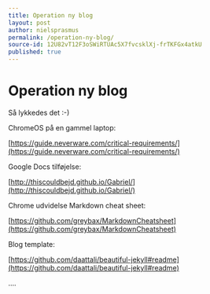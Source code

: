 ```yaml
---
title: Operation ny blog
layout: post
author: nielsprasmus
permalink: /operation-ny-blog/
source-id: 12U82vT12F3oSWiRTUAc5X7fvcsklXj-frTKFGx4atkU
published: true
---
```

# Operation ny blog

Så lykkedes det :-)

ChromeOS på en gammel laptop:

[https://guide.neverware.com/critical-requirements/](https://guide.neverware.com/critical-requirements/) 

Google Docs tilføjelse:  

[http://thiscouldbejd.github.io/Gabriel/](http://thiscouldbejd.github.io/Gabriel/)

Chrome udvidelse Markdown cheat sheet:

[https://github.com/greybax/MarkdownCheatsheet](https://github.com/greybax/MarkdownCheatsheet) 

Blog template:

[https://github.com/daattali/beautiful-jekyll#readme](https://github.com/daattali/beautiful-jekyll#readme) 

 ….

